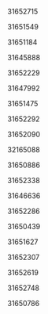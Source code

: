 31652715

31651549

31651184

31645888

31652229

31647992

31651475

31652292

31652090

32165088

31650886

31652338

31646636

31652286

31650439

31651627

31652307

31652619

31652748

31650786

